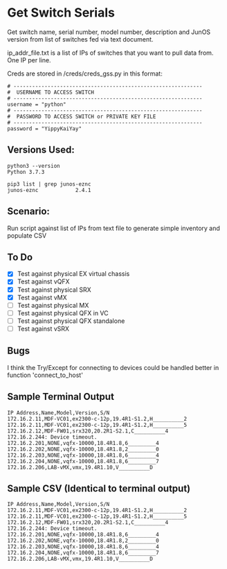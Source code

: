 # Get Switch Serials
Get switch name, serial number, model number, description and JunOS version from
list of switches fed via text document.

ip_addr_file.txt is a list of IPs of switches that you want to pull data from.
One IP per line.

Creds are stored in /creds/creds_gss.py in this format:
```
# -------------------------------------------------------------
#  USERNAME TO ACCESS SWITCH
# -------------------------------------------------------------
username = "python"
# -------------------------------------------------------------
#  PASSWORD TO ACCESS SWITCH or PRIVATE KEY FILE
# -------------------------------------------------------------
password = "YippyKaiYay"
```

## Versions Used:
```
python3 --version
Python 3.7.3

pip3 list | grep junos-eznc
junos-eznc            2.4.1
```

## Scenario:
Run script against list of IPs from text file to generate simple inventory and populate CSV

## To Do

- [x] Test against physical EX virtual chassis
- [x] Test against vQFX
- [x] Test against physical SRX
- [x] Test against vMX
- [ ] Test against physical MX
- [ ] Test against physical QFX in VC
- [ ] Test against physical QFX standalone
- [ ] Test against vSRX

## Bugs
I think the Try/Except for connecting to devices could be handled better in
function 'connect_to_host'

## Sample Terminal Output
```
IP Address,Name,Model,Version,S/N
172.16.2.11,MDF-VC01,ex2300-c-12p,19.4R1-S1.2,H__________2
172.16.2.11,MDF-VC01,ex2300-c-12p,19.4R1-S1.2,H__________5
172.16.2.12,MDF-FW01,srx320,20.2R1-S2.1,C__________4
172.16.2.244: Device timeout.
172.16.2.201,NONE,vqfx-10000,18.4R1.8,6_________4
172.16.2.202,NONE,vqfx-10000,18.4R1.8,2_________0
172.16.2.203,NONE,vqfx-10000,18.4R1.8,6_________4
172.16.2.204,NONE,vqfx-10000,18.4R1.8,6_________7
172.16.2.206,LAB-vMX,vmx,19.4R1.10,V__________D
```

## Sample CSV (Identical to terminal output)
```
IP Address,Name,Model,Version,S/N
172.16.2.11,MDF-VC01,ex2300-c-12p,19.4R1-S1.2,H__________2
172.16.2.11,MDF-VC01,ex2300-c-12p,19.4R1-S1.2,H__________5
172.16.2.12,MDF-FW01,srx320,20.2R1-S2.1,C__________4
172.16.2.244: Device timeout.
172.16.2.201,NONE,vqfx-10000,18.4R1.8,6_________4
172.16.2.202,NONE,vqfx-10000,18.4R1.8,2_________0
172.16.2.203,NONE,vqfx-10000,18.4R1.8,6_________4
172.16.2.204,NONE,vqfx-10000,18.4R1.8,6_________7
172.16.2.206,LAB-vMX,vmx,19.4R1.10,V__________D
```

